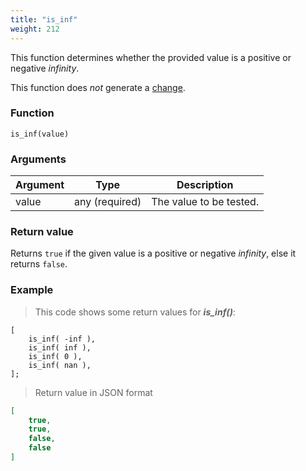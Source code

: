 ```yaml
---
title: "is_inf"
weight: 212
---
```


This function determines whether the provided value is a positive or negative *infinity*.

This function does *not* generate a [change](../../overview/changes).

### Function

`is_inf(value)`

### Arguments

Argument | Type | Description
-------- | ---- | -----------
value | any (required) | The value to be tested.

### Return value

Returns `true` if the given value is a positive or negative *infinity*, else it returns `false`.

### Example

> This code shows some return values for ***is_inf()***:

```thingsdb,json_response
[
    is_inf( -inf ),
    is_inf( inf ),
    is_inf( 0 ),
    is_inf( nan ),
];
```

> Return value in JSON format

```json
[
    true,
    true,
    false,
    false
]
```
